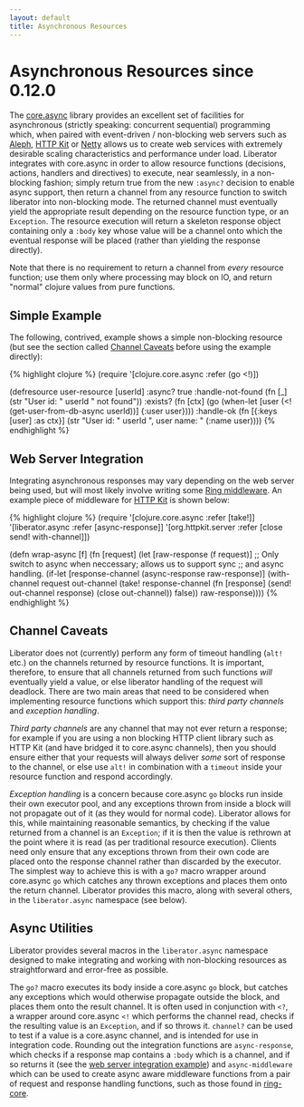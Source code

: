 ```yaml
---
layout: default
title: Asynchronous Resources
---
```

# Asynchronous Resources <span class="label label-info">since 0.12.0</span>

The [core.async](https://github.com/clojure/core.async) library provides an
excellent set of facilities for asynchronous (strictly speaking: concurrent
sequential) programming which, when paired with event-driven / non-blocking
web servers such as [Aleph](https://github.com/ztellman/aleph),
[HTTP Kit](http://http-kit.org) or [Netty](http://netty.io/)
allows us to create web services with extremely desirable scaling
characteristics and performance under load.
Liberator integrates with core.async in order to allow resource functions
(decisions, actions, handlers and directives) to execute, near seamlessly, in a
non-blocking fashion; simply return true from the new ````:async?```` decision
to enable async support, then return a channel from any resource function to
switch liberator into non-blocking mode. The returned channel must eventually
yield the appropriate result depending on the resource function type, or an
````Exception````. The resource execution will return a skeleton response
object containing only a ````:body```` key whose value will be a channel onto
which the eventual response will be placed (rather than yielding the response
directly).

Note that there is no requirement to return a channel from *every* resource
function; use them only where processing may block on IO, and return "normal"
clojure values from pure functions.

## Simple Example

The following, contrived, example shows a simple non-blocking resource (but
see the section called [Channel Caveats](#channel_caveats) before using the
example directly):

{% highlight clojure %}
(require '[clojure.core.async :refer (go <!)])

(defresource user-resource
  [userId]
  :async? true
  :handle-not-found
  (fn [_] (str "User id: " userId " not found"))
  :exists?
  (fn [ctx]
    (go
      (when-let [user (<! (get-user-from-db-async userId))]
        {:user user})))
  :handle-ok
  (fn [{:keys [user] :as ctx}]
    (str "User id: " userId ", user name: " (:name user))))
{% endhighlight %}

## Web Server Integration

Integrating asynchronous responses may vary depending on the web server being
used, but will most likely involve writing some
[Ring middleware](https://github.com/ring-clojure/ring/wiki/Concepts#middleware).
An example piece of middleware for [HTTP Kit](http://http-kit.org) is shown below:

{% highlight clojure %}
(require '[clojure.core.async :refer [take!]]
         '[liberator.async :refer [async-response]]
         '[org.httpkit.server :refer [close send! with-channel]])

(defn wrap-async
  [f]
  (fn [request]
    (let [raw-response (f request)]
      ;; Only switch to async when neccessary; allows us to support sync
      ;; and async handling.
      (if-let [response-channel (async-response raw-response)]
        (with-channel request out-channel
          (take! response-channel
                 (fn [response]
                   (send! out-channel response)
                   (close out-channel))
                 false))
        raw-response))))
{% endhighlight %}

## Channel Caveats

Liberator does not (currently) perform any form of timeout handling
(````alt!```` etc.) on the channels returned by resource functions.
It is important, therefore, to ensure that all channels returned from
such functions *will* eventually yield a value, or else liberator
handling of the request will deadlock.
There are two main areas that need to be considered when implementing resource
functions which support this: *third party channels* and *exception handling*.

*Third party channels* are any channel that may not ever return a response;
for example if you are using a non blocking HTTP client library such as
HTTP Kit (and have bridged it to core.async channels), then you should
ensure either that your requests will always deliver *some* sort of response
to the channel, or else use ````alt!```` in combination with a ````timeout````
inside your resource function and respond accordingly.

*Exception handling* is a concern because core.async ````go```` blocks run
inside their own executor pool, and any exceptions thrown from inside a
block will not propagate out of it (as they would for normal code).
Liberator allows for this, while maintaining reasonable semantics, by
checking if the value returned from a channel is an ````Exception````;
if it is then the value is rethrown at the point where it is read
(as per traditional resource execution). Clients need only ensure that
any exceptions thrown from their own code are placed onto the response
channel rather than discarded by the executor. The simplest way to achieve
this is with a ````go?```` macro wrapper around core.async ````go```` which
catches any thrown exceptions and places them onto the return channel.
Liberator provides this macro, along with several others, in the
````liberator.async```` namespace (see below).

## Async Utilities

Liberator provides several macros in the ````liberator.async```` namespace
designed to make integrating and working with non-blocking resources as
straightforward and error-free as possible.

The ````go?```` macro executes its body inside a core.async ````go```` block,
but catches any exceptions which would otherwise propagate outside the block,
and places them onto the result channel. It is often used in conjunction
with ````<?````, a wrapper around core.async ````<!```` which performs the
channel read, checks if the resulting value is an ````Exception````, and if
so throws it. ````channel?```` can be used to test if a value is a core.async
channel, and is intended for use in integration code.
Rounding out the integration functions are ````async-response````, which
checks if a response map contains a ````:body```` which is a channel, and if
so returns it
(see the [web server integration example](#web_server_integration))
and ````async-middleware```` which can be used to create async aware
middleware functions from a pair of request and response handling functions,
such as those found in
[ring-core](https://github.com/ring-clojure/ring/tree/master/ring-core).

